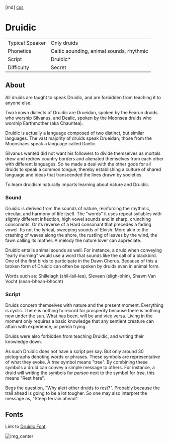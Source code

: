 [md]
[css](-OCVFMyYfsylqoZPiW6l)

# Druidic

|                 |                                          |
| :-------------- | :--------------------------------------- |
| Typical Speaker | Only druids                              |
| Phonetics       | Celtic sounding, animal sounds, rhythmic |
| Script          | Druidic*                                 |
| Difficulty      | Secret                                   |

<div style="display: none;">
<!-- ★ ☆ -->
</div>

## About

All druids are taught to speak Druidic, and are forbidden from teaching it to anyone else.

Two known dialects of Druidic are Drueidan, spoken by the Fearun druids who worship Silvanus, and Dealic, spoken by the Moonsea druids who worship Earthmother (aka Chauntea).

Druidic is actually a language composed of two distinct, but similar languages. The vast majority of druids speak Drueidan; those from the Moonshaes speak a language called Daelic.

Silvanus wanted did not want his followers to divide themselves as mortals drew and redrew country borders and alienated themselves from each other with different languages. So he made a deal with the other gods for all druids to speak a common tongue, thereby establishing a culture of shared language and ideas that transcended the lines drawn by societies.

To learn druidism naturally imparts learning about nature and Druidic.

### Sound

Druidic is derived from the sounds of nature, reinforcing the rhythmic, circular, and harmony of life itself. The "words" it uses repeat syllables with slightly different inflection, high vowel sounds end in sharp, crunching consonants. Or its reverse of a Hard consonant that precedes a fading vowel. Its not the lyrical, sweeping sounds of Elvish. More akin to the crashing of waves along the shore, the rustling of leaves by the wind, the fawn calling its mother. A melody the nature lover can appreciate.

Druidic entails animal sounds as well. For instance, a druid when conveying "early morning" would use a word that sounds like the call of a blackbird. One of the first birds to participate in the Dawn Chorus. Because of this a broken form of Druidic can often be spoken by druids even in animal form.

Words such as: Shillelagh (shil-lail-lee), Sleveen (sligh-bhin), Shawn Van Vocht (sean-bhean-bhocht)

### Script

Druids concern themselves with nature and the present moment. Everything is cyclic. There is nothing to record for prosperity because there is nothing new under the sun. What has been, will be and vice versa. Living in the moment only requires a basic knowledge that any sentient creature can attain with experience, or perish trying.

Druids were also forbidden from teaching Druidic, and writing their knowledge down.

As such Druidic does not have a script per say. But only around 30 pictographs denoting words or phrases. These symbols are representative of what they evoke. A *tree* symbol means "tree". By combining these symbols a druid can convey a simple message to others. For instance, a druid will writing the symbols for *person* next to the symbol for *tree*, this means "Rest here".

Begs the question, "Why alert other druids to rest?". Probably because the trail ahead is going to be a lot tougher. So one may also interpret the message as, "Steep terrain ahead". 

## Fonts

Link to [Druidic Font](https://github.com/Tougher-Together-Gaming/default-game-assets/blob/main/fonts/bamum-symbols.zip).

![img_center](https://raw.githubusercontent.com/Tougher-Together-Gaming/default-game-assets/refs/heads/main/fonts/images/bamum-symbols-1-font-charmap.png)

<div style="display: none;" id="easySpeakWords">
darastrix, earenk, faessi, ekess, dartak, gix, jhank, kothar, hessjing, ghent
</div>